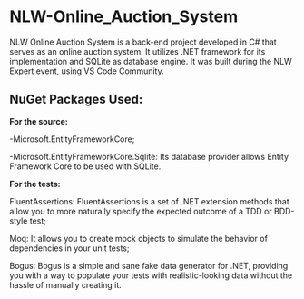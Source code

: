 # NLW-Online_Auction_System
NLW Online Auction System is a back-end project developed in C# that serves as an online auction system. It utilizes .NET framework for its implementation and SQLite as database engine. It was built during the NLW Expert event, using VS Code Community.

## NuGet Packages Used:
**For the source:**

-Microsoft.EntityFrameworkCore;

-Microsoft.EntityFrameworkCore.Sqlite: Its database provider allows Entity Framework Core to be used with SQLite.

**For the tests:**

FluentAssertions: FluentAssertions is a set of .NET extension methods that allow you to more naturally specify the expected outcome of a TDD or BDD-style test;

Moq: It allows you to create mock objects to simulate the behavior of dependencies in your unit tests;

Bogus: Bogus is a simple and sane fake data generator for .NET, providing you with a way to populate your tests with realistic-looking data without the hassle of manually creating it.
